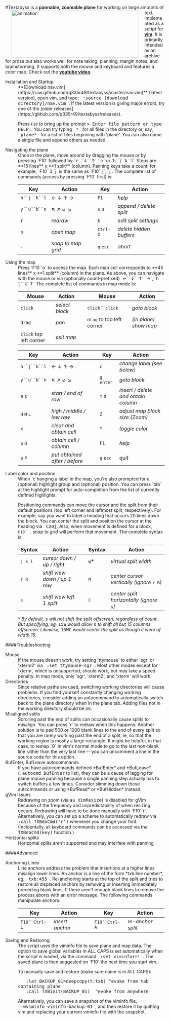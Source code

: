 #Textabyss
<img hspace='20' align='left' src="https://raw.github.com/q335r49/textabyss/gh-pages/images/textabyss-animation-optimized.gif" width="400" height="150" alt="animation"/>
is a **pannable, zoomable plane** for working on large amounts of text, implemented as a script for **[vim](http://www.vim.org)**. It is primarily intended as an archive for prose but also works well for note taking, planning, margin notes, and brainstorming. It supports both the mouse and keyboard and features a color map. Check out the **[youtube video](http://www.youtube.com/watch?v=xkED6Mv_4bc).**

<dl>
<dt>Installation and Startup</dt>
<dd>**[Download nav.vim](https://raw.github.com/q335r49/textabyss/master/nav.vim)** (latest version), open vim, and type: <samp>&nbsp;:source [download directory]/nav.vim&nbsp;</samp>. If the latest version is giving major errors, try one of the [older releases](https://github.com/q335r49/textabyss/releases).

Press `F10` to bring up the prompt <samp>>&nbsp;Enter file pattern or type HELP:</samp>. You can try typing <samp>&nbsp;\*&nbsp;</samp> for all files in the directory or, say, <samp>&nbsp;plane*&nbsp;</samp>   for a list of files beginning with 'plane'. You can also name a single file and append others as needed.</dd>

<dt>Navigating the plane</dt>
<dd>Once in the plane, move around by dragging the mouse or by pressing `F10` followed by `←` `↓` `↑` `→` or `h` `j` `k` `l`. Steps are **15 lines** x **1 split** (column). Panning keys take a count: for example, `F10``3``j` is the same as `F10``j``j``j`. The complete list of commands (access by pressing `F10` first) is: 

Key | Action | | Key | Action
----- | ----- | --- | --- | ---
`h``j``k``l`| ← ↓ ↑ → | | `F1` | *help*
`y``u``b``n`| ↖ ↗ ↙ ↘  ||`A` `D` | *append / delete split*
`r`  | *redraw*    | | `E`|*edit split settings* 
`o` | *open map* | | `Ctrl-X`| *delete hidden buffers*
`.` | *snap to map grid* | |`q` `esc` | *abort*
</dd>

<dt>Using the map</dt>
<dd>Press `F10``o` to access the map. Each map cell corresponds to **45 lines** x **1 split** (column) in the plane. As above, you can navigate with the mouse or via (optionally count-prefixed) `←` `↓` `↑` `→`, `h` `j` `k` `l`. The complete list of commands in map mode is:

Mouse | Action | | Mouse | Action
--- | --- | --- | --- | ---
`click`|*select block*||`click``click`|*goto block*
`drag` | *pan* | | `drag` to top left corner | *(in plane) show map*
`click` top left corner|*exit map*|||

Key | Action | | Key | Action
--- | --- | --- | --- | ---
`h``j``k``l` | ← ↓ ↑ → | | `c` | *change label (see below)*
`y``u``b``n` | ↖ ↗ ↙ ↘  | | `g` `enter` | *goto block* 
`0` `$` | *start / end of row* | | `I` `D` | *insert / delete and obtain column*
`H` `M` `L` | *high / middle / low row* | | `Z` | *adjust map block size (Zoom)*
`x` | *clear and obtain cell* | | `T` | *toggle color*
`o` `O` | *obtain cell / column*| | `F1` |*help*
`p` `P` | *put obtained after / before*| |`q` `esc`|*quit*

<dt>Label color and position
<dd>When `c`hanging a label in the map, you're also prompted for a (optional) highlight group and (optional) position. You can press `tab` at the highlight prompt for auto-completion from the list of currently defined highlights.

Positioning commands can move the cursor and the split from their default positions (top left corner and leftmost split, respectively). For example, say you want to label a heading that occurs 20 lines down the block. You can center the split and position the cursor at the heading via <samp>&nbsp;C20j</samp>. Also, when movement is defined for a block, `F10``.` *snap to grid* will perform that movement. The complete syntax is:

Syntax | Action | | Syntax | Action
--- | --- | --- | --- | ---
<samp>j k l</samp>|*cursor down / up / right*| |<samp>W</samp>__*__ | *virtual split width*
<samp>r R</samp>|*shift view down / up 1 row*| |<samp>M</samp> | *center cursor vertically (ignore* <samp>r R</samp>*)*
<samp>s</samp>|*shift view left 1 split*| |<samp>C</samp> | *center split horizontally (ignore* <samp>s</samp>*)*
\* _By default,_ <samp>s</samp> _will not shift the split offscreen, regardless of count. But specifying, eg,_ <samp>15W</samp> _would allow_ <samp>s</samp> _to shift all but 15 columns offscreen. Likewise,_ <samp>15WC</samp> _would center the split as though it were of width 15._
</dd>

####Troubleshooting
<dl>
<dt>Mouse</dt>
<dd>If the mouse doesn't work, try setting 'ttymouse' to either 'sgr' or 'xterm2' via <samp>&nbsp;:set ttymouse=sgr&nbsp;</samp>. Most other modes except for 'xterm', which is unsupported, should work, but may take a speed penalty. In map mode, only 'sgr', 'xterm2', and 'xterm' will work.
<dt>Directories</dt>
<dd>Since relative paths are used, switching working directories will cause problems. If you find yourself constantly changing working directories, consider adding an autocommand to automatically switch back to the plane directory when in the plane tab. Adding files not in the working directory should be ok.</dd>
<dt>Misaligned splits</dt>
<dd>Scrolling past the end of splits can occasionally cause splits to misalign. You can press `r` to redraw when this happens. Another solution is to pad 500 or 1000 blank lines to the end of every split so that you are rarely working past the end of a split, ie, so that the working region is mostly a large rectangle. It might be helpful, in that case, to remap `G` in vim's normal mode to go to the last non-blank line rather than the very last line -- you can uncomment a line in the source code for this option.</dd>
<dt>BufEnter, BufLeave autocommands</dt>
<dd>If you have autocommands defined *BufEnter* and *BufLeave* (<samp>:autocmd BufEnter</samp> to list), they can be a cause of lagging for plane mouse panning because a single panning step actually has to switch buffers a few times. Consider slimming down those autcommands or using *BufRead* or *BufHidden* instead.</dd>
<dt>gVim Issues</dt>
<dd>Redrawing on zoom (via <samp>au VimResize</samp>) is disabled for gVim because of the frequency and unpredictability of when resizing occurs. Redrawing will have to be done manually with `F10``r`. Alternatively, you can set up a scheme to automatically redraw via <samp>:call TXBdoCmd('r')</samp> whenever you change your font. (Incidentally, all keyboard commands can be accessed via the <samp>TXBdoCmd(key)</samp> function.)</dt>
<dt>Horizontal splits</dt>
<dd>Horizontal splits aren't supported and may interfere with panning</dd>
<dl>

####Advanced 
<dt>Anchoring Lines</dt>
<dd>Line anchors address the problem that insertions at a higher lines misalign lower lines. An anchor is a line of the form *txb:line number*, eg, <samp>&nbsp;txb:455&nbsp;</samp>. Re-anchoring starts at the top of the split and tries to restore all displaced anchors by removing or inserting immediately preceding blank lines. If there aren't enough blank lines to remove the process aborts with an error message. The following commands manipulate anchors:

Key | Action | | Key | Action
--- | --- | --- | --- | ---
`F10``Ctrl-L` | *insert anchor* | | `F10``Ctrl-A` | *re-anchor split*
</dd>

<dt>Saving and Restoring</dt>
<dd>The script uses the viminfo file to save plane and map data. The option to save global variables in ALL CAPS is set automatically when the script is loaded, via the command <samp>&nbsp;:set viminfo+=!&nbsp;</samp>. The saved plane is then suggested on `F10` the next time you start vim.

To manually save and restore (make sure name is in ALL CAPS):

<samp>&nbsp;&nbsp;&nbsp;:let BACKUP_01=deepcopy(t:txb)&nbsp;"evoke from tab containing plane</samp>  
<samp>&nbsp;&nbsp;&nbsp;:call TXBinit(BACKUP_01)&nbsp;&nbsp;"evoke from anywhere</samp>

Alternatively, you can save a snapshot of the viminfo file, <samp>&nbsp;:wviminfo viminfo-backup-01&nbsp;</samp>, and then restore it by quitting vim and replacing your current viminfo file with the snapshot.</dd>

